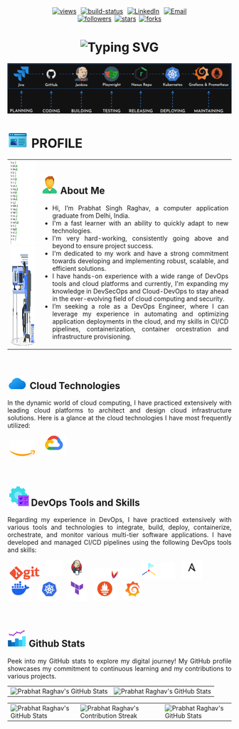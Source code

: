 <!-- BADGES SECTION -->
<div align="center">
  <!--- Github Profile Views Counter <https://github.com/antonkomarev/github-profile-views-counter> --->
  <a href="https://github.com/prabhatraghav"><img hspace="3"  alt="views" title="github profile views" src="https://komarev.com/ghpvc/?username=prabhatraghav&label=Visitors&base=0&color=236ad3&abbreviated=true&style=flat" alt="prabhatraghav"/></a>
  <!--- GitHub Actions Workflow Status  --->
  <a href="https://github.com/prabhatraghav/prabhatraghav/actions/workflows/update_readme.yml"><img hspace="3" alt="build-status" src="https://img.shields.io/github/actions/workflow/status/prabhatraghav/prabhatraghav/update_readme.yml?branch=main&style=flat&logo=github&logoColor=black&logoSize=auto&cacheSeconds=60&label=Build+Status"/></a>
  <!-- LinkedIn Profile -->
  <a href="https://www.linkedin.com/in/prabhatraghav"><img hspace="3" src="https://img.shields.io/badge/Linkedin-prabhatraghav-0077B5?style=flat&logo=linkedin&logoColor=black&color=4682B4" alt="LinkedIn"/></a>
  <!-- Email -->
  <a href="mailto:prabhat_raghav@outlook.com"><img hspace="3" src="https://custom-icon-badges.demolab.com/badge/Email-prabhat__raghav@outlook.com-0077B5?style=flat&logo=outlookmail&logoColor=white&color=4169E1" alt="Email"/></a>
</div>
<div align="center">
  <!--- Github Followers  --->
  <a href="https://github.com/prabhatraghav?tab=followers"><img hspace="3" alt="followers" title="Follow me on Github" src="https://custom-icon-badges.demolab.com/github/followers/prabhatraghav?color=ff00de&labelColor=5c5c5c&style=flat&logo=github&logoColor=black&logoSize=auto&cacheSeconds=60&label=Followers"/></a>
  <!-- Github Stars  -->
  <a href="https://github.com/prabhatraghav/prabhatraghav/stargazers"><img alt="stars" title="Give me a Star" src="https://custom-icon-badges.demolab.com/github/stars/prabhatraghav?color=228B22&style=flat&labelColor=5c5c5c&logo=github&logoColor=black&logoSize=auto&cacheSeconds=60&label=Stars"/></a>
  <!-- Github Profile Forks  -->
  <a href="https://github.com/prabhatraghav/prabhatraghav/network/members"><img hspace="3" alt="forks" title="Fork this Profile" src="https://custom-icon-badges.demolab.com/github/forks/prabhatraghav/prabhatraghav?color=1E90FF&labelColor=5c5c5c&style=flat&logo=github&logoColor=black&logoSize=auto&cacheSeconds=60&label=Forks"/></a>
</div>
<!--- DYNAMIC HEADER --->
<!--- Typing effect SVG <https://readme-typing-svg.herokuapp.com> --->
<div align="center">
  <h1><img src="https://readme-typing-svg.herokuapp.com?font=Rajdhani&size=30&duration=5000&color=00FF7F&center=true&vCenter=true&width=800&height=25&lines=Hello+!++Coders...;...I'm+Prabhat+Raghav;Welcome+to+my+Github+Profile;I'm+seeking+a+role...;...as+a+DevOps+Engineer;I'm+hard-working+and...;...passionate+about+my+work;As+I'm+a+fast+learner...;...I+quickly+adapt+new+technologies;" alt="Typing SVG"/>
  </h1>
</div>
<!-- BANNER -->
<div>
 <!--<table align="center" width="100%" height="100%">
  <tr>
   <td> -->
     <img class="random-banner" alt="banner" src="https://raw.githubusercontent.com/prabhatraghav/prabhatraghav/output/banner1-pipeline.gif">
     <!--- <img alt="banner" src="https://raw.githubusercontent.com/prabhatraghav/prabhatraghav/output/banner2-pipeline.gif"> --->
   <!--</td>
  </tr>
 </table>-->
</div>

<!-- ABOUT ME -->
<div align="center">
 <h1 align="left" class="section-heading"><img class="random-profile" alt="profile-gif" src="https://raw.githubusercontent.com/prabhatraghav/prabhatraghav/output/web-design-0.gif"> PROFILE</h1>
</div>
<div id="random-image-container" align="center">
 <table align="center" width="100%" height="100%">
  <tr>
   <td rowspan="2" align="bottom">
    <!--- Coder Animated Gif --->
    <div align="center">
      <img class="random-typing-pipeline" width="300" height="190" alt="typing-pipeline" src="https://raw.githubusercontent.com/prabhatraghav/prabhatraghav/output/terminal-01.gif"/>
    </div>
    <div><img class="random-image" src="https://raw.githubusercontent.com/prabhatraghav/prabhatraghav/output/coding-guy.gif" alt="Coder" width="300" height="225"></div>
    <!--- <img alt="Coding" width="300" height="210" src="https://raw.githubusercontent.com/prabhatraghav/prabhatraghav/output/desk_worker.gif"/> --->
    <!--- <img alt="Coding" width="290" height="219" src="https://raw.githubusercontent.com/prabhatraghav/prabhatraghav/output/coding-guy.gif"/> --->
    <!--- <img alt="Coding" width="350" height="197" src="https://raw.githubusercontent.com/prabhatraghav/prabhatraghav/output/profilegif.gif"/> --->
   </td>
   <td>
     <div align="center">
       <h2 align="left" class="section-heading"><img class="random-about" alt="about-gif" src="https://raw.githubusercontent.com/prabhatraghav/prabhatraghav/output/account-0.gif"> About Me</h2>
     </div>
     <p align="justify">
     <ul>
      <li align="justify">Hi, I’m Prabhat Singh Raghav, a computer application graduate from Delhi, India.</li>
      <li align="justify">I'm a fast learner with an ability to quickly adapt to new technologies.</li>
      <li align="justify">I'm very hard-working, consistently going above and beyond to ensure project success.</li>
      <li align="justify">I'm dedicated to my work and have a strong commitment towards developing and implementing robust, scalable, and efficient solutions.</li>
      <li align="justify">I have hands-on experience with a wide range of DevOps tools and cloud platforms and currently, I'm expanding my knowledge in DevSecOps and Cloud-DevOps to stay ahead in the ever-evolving field of cloud computing and security.</li>
      <li align="justify">I’m seeking a role as a DevOps Engineer, where I can leverage my experience in automating and optimizing application deployments in the cloud, and my skills in CI/CD pipelines, containerization, container orcestration and infrastructure provisioning.</li>
      <!--<li align="justify">You can reach me via email at - <a href="prabhat_raghav@outlook.com">prabhat_raghav@outlook.com</a></li> -->
      <!--<li>My LinkedIn profile - <a href="https://www.linkedin.com/in/prabhatraghav/">linkedin.com/in/prabhatraghav</a></li> -->
     </ul>
    </p>
   </td>
  </tr>
 </table>
</div>
<br>
<!-- CLOUD TECHNOLOGIES -->
  <div>
   <h2 align="left" class="section-heading"><img class="random-cloud" alt="cloud-gif" src="https://raw.githubusercontent.com/prabhatraghav/prabhatraghav/output/cloud.gif"> Cloud Technologies</h2>
  </div>
  <p align="justify">In the dynamic world of cloud computing, I have practiced extensively with leading cloud platforms to architect and design cloud infrastructure solutions. Here is a glance at the cloud technologies I have most frequently utilized:</p>
  <div>
   <p>
    <img hspace="5" src="https://raw.githubusercontent.com/prabhatraghav/prabhatraghav/output/logos/aws-logo-white.png" alt="aws" height="35"/>
    <!--<img hspace="5" src="https://raw.githubusercontent.com/prabhatraghav/prabhatraghav/output/logos/azure-Logo.png" alt="azure" height="32"/>-->
    <img hspace="5" src="https://raw.githubusercontent.com/prabhatraghav/prabhatraghav/output/logos/gcp-logo-white.png" alt="gcp" height="47"/>
   </p>
  </div>
<!--
<div align="center">
 <h2 align="left" class="section-heading">☁️ Cloud Technologies</h2>
</div>
<p align="justify">In the dynamic world of cloud computing, I have practiced extensively with leading cloud platforms to architect and design cloud infrastructure solutions. Here is a glance at the cloud technologies I have most frequently utilized:</p>
<div>
 <table>
  <tr>
    <td><img align="center" src="https://raw.githubusercontent.com/prabhatraghav/prabhatraghav/output/logos/aws-logo-white.png" alt="aws" height="40"/></td>
    <td><img align="center" src="https://raw.githubusercontent.com/prabhatraghav/prabhatraghav/output/logos/azure-Logo.png" alt="azure" height="35"/></td>
    <td><img align="center" src="https://raw.githubusercontent.com/prabhatraghav/prabhatraghav/output/logos/gcp-logo-white.png" alt="gcp" height="50"/></td>
  </tr>
 </table>
</div>
-->
<br>
<!-- DEVOPS TOOLS AND SKILLS -->
<div align="center">
 <h2 align="left" class="section-heading"><img class="random-tools" alt="tools-gif" src="https://raw.githubusercontent.com/prabhatraghav/prabhatraghav/output/administrative-tools-0.gif"> DevOps Tools and Skills</h2>
</div>
<p align="justify">Regarding my experience in DevOps, I have practiced extensively with various tools and technologies to integrate, build, deploy, containerize, orchestrate, and monitor various multi-tier software applications. I have developed and managed CI/CD pipelines using the following DevOps tools and skills:</p>
<div align="left">
  <p>
    <img hspace="5" src="https://raw.githubusercontent.com/prabhatraghav/prabhatraghav/output/logos/git-logo-orange.png" alt="git" height="30"/>
    <img hspace="5" src="https://raw.githubusercontent.com/prabhatraghav/prabhatraghav/output/logos/github-white.png" alt="github" height="45"/>
    <img hspace="5" src="https://raw.githubusercontent.com/prabhatraghav/prabhatraghav/output/logos/jenkins_logo-white.png" alt="jenkins" height="45"/>
    <img hspace="5" src="https://raw.githubusercontent.com/prabhatraghav/prabhatraghav/output/logos/maven-logo-white-on-black.purevec.svg" alt="maven" height="25"/>
    <img hspace="5" src="https://raw.githubusercontent.com/prabhatraghav/prabhatraghav/output/logos/trivy--logo-white.png" alt="aquatrivy" height="40"/>
    <img hspace="5" src="https://raw.githubusercontent.com/prabhatraghav/prabhatraghav/output/logos/ansible-logo-white.png" alt="ansible" height="45"/>
    <img hspace="5" src="https://raw.githubusercontent.com/prabhatraghav/prabhatraghav/output/logos/docker-mark.png" alt="docker" height="45"/>
    <img hspace="5" src="https://raw.githubusercontent.com/prabhatraghav/prabhatraghav/output/logos/k8s-white.png" alt="kubernetes" height="45"/>
    <img hspace="5" src="https://raw.githubusercontent.com/prabhatraghav/prabhatraghav/output/logos/terraform-hashicorp-logo.png" alt="terraform" height="45"/>
    <img hspace="5" src="https://raw.githubusercontent.com/prabhatraghav/prabhatraghav/output/logos/prometheus-logo-white.png" alt="prometheus" height="45"/>
    <img hspace="5" src="https://raw.githubusercontent.com/prabhatraghav/prabhatraghav/output/logos/Grafana-white.png" alt="grafana" height="45"/>
  </p>
</div>
<!---
<div align="center">
 <table>
  <tr>
   <td><img align="center" src="https://raw.githubusercontent.com/prabhatraghav/prabhatraghav/output/logos/git-logo-orange.png" alt="git" height="30"/></td>
   <td><img align="center" src="https://raw.githubusercontent.com/prabhatraghav/prabhatraghav/output/logos/github-white.png" alt="github" height="45"/></td>
   <td><img align="center" src="https://raw.githubusercontent.com/prabhatraghav/prabhatraghav/output/logos/jenkins_logo-white.png" alt="jenkins" height="45"/></td>
   <td><img align="center" src="https://raw.githubusercontent.com/prabhatraghav/prabhatraghav/output/logos/maven-logo-white-on-black.purevec.svg" alt="maven" height="20"/></td>
   <td><img align="center" src="https://raw.githubusercontent.com/prabhatraghav/prabhatraghav/output/logos/trivy--logo-white.png" alt="aquatrivy" height="40"/></td>
   <td><img align="center" src="https://raw.githubusercontent.com/prabhatraghav/prabhatraghav/output/logos/ansible-logo-white.png" alt="ansible" height="45"/></td>
   <td><img align="center" src="https://raw.githubusercontent.com/prabhatraghav/prabhatraghav/output/logos/docker-mark.png" alt="docker" height="45"/></td>
   <td><img align="center" src="https://raw.githubusercontent.com/prabhatraghav/prabhatraghav/output/logos/k8s-white.png" alt="kubernetes" height="45"/></td>
   <td><img align="center" src="https://raw.githubusercontent.com/prabhatraghav/prabhatraghav/output/logos/terraform-hashicorp-logo.png" alt="terraform" height="45"/></td>
   <td><img align="center" src="https://raw.githubusercontent.com/prabhatraghav/prabhatraghav/output/logos/prometheus-logo-white.png" alt="prometheus" height="45"/></td>
   <td><img align="center" src="https://raw.githubusercontent.com/prabhatraghav/prabhatraghav/output/logos/Grafana-white.png" alt="grafana" height="45"/></td>
  </tr>
 </table>
</div>
--->
<br>
<!--- GITHUB STATS --->
<div align="center">
 <h2 align="left" class="section-heading"><img class="random-stats" alt="stats-gif" src="https://raw.githubusercontent.com/prabhatraghav/prabhatraghav/output/chart-0.gif"> Github Stats</h2>
 <p align="justify">Peek into my GitHub stats to explore my digital journey! My GitHub profile showcases my commitment to continuous learning and my contributions to various projects.</p>
 <table align="center" width="100%" height="100%" >
  <tr>
   <td><img style="border: none;" src="https://github-profile-summary-cards.vercel.app/api/cards/profile-details?username=prabhatraghav&theme=github_dark" alt="Prabhat Raghav's GitHub Stats"/></td>
   <td><img style="border: none;" src="https://github-profile-summary-cards.vercel.app/api/cards/stats?username=prabhatraghav&theme=github_dark" alt="Prabhat Raghav's GitHub Stats"/></td>
  </tr>
 </table>
 <table align="center" width="100%" height="100%" >
  <tr>
   <td><img style="border: none;" src="https://github-profile-summary-cards.vercel.app/api/cards/productive-time?username=prabhatraghav&theme=github_dark&utcOffset=10" alt="Prabhat Raghav's GitHub Stats"/></td>
   <td><img style="border: none;" src="https://github-readme-streak-stats.herokuapp.com/?user=prabhatraghav&theme=radical&mode=weekly&starting_year=2023" alt="Prabhat Raghav's Contribution Streak"/></td>
   <td><img style="border: none;" src="https://github-profile-summary-cards.vercel.app/api/cards/most-commit-language?username=prabhatraghav&theme=github_dark" alt="Prabhat Raghav's GitHub Stats"/></td>
  </tr>
 </table>
</div>
<br>
<!-- GITHUB CONTRIBUTIONS -->
<!--
<div align="center">
 <h2 align="left" class="section-heading">🚀 Github Contributions</h2>
 <p align="justify">Each commit I make contributes to ongoing projects and reflects my commitment to continuous improvement. By diving into my commits, you can gain insights into my thought process, problem-solving abilities, and the steps I take to enhance my projects.</p>
 <img src="https://raw.githubusercontent.com/prabhatraghav/prabhatraghav/output/github-contribution-grid-snake-dark.svg#gh-dark-mode-only" alt="GitHub Contribution Grid Snake Animation Dark Mode"/>
 <img src="https://raw.githubusercontent.com/prabhatraghav/prabhatraghav/output/github-contribution-grid-snake.svg#gh-light-mode-only" alt="GitHub Contribution Grid Snake Animation Light Mode"/>
</div>
-->

<!--
prabhatraghav/prabhatraghav is a ✨ special ✨ repository because its `README.md` (this file) appears on your GitHub profile.
You can click the Preview link to take a look at your changes.
--->
